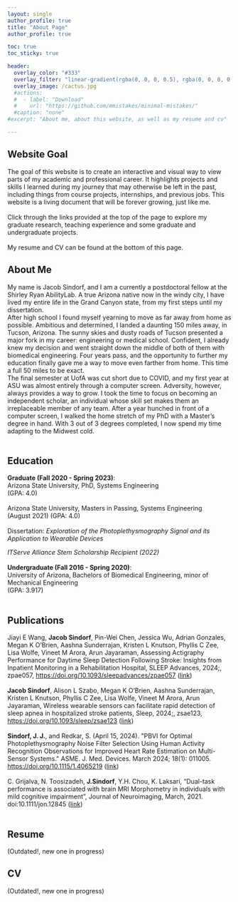 ```yaml
---
layout: single
author_profile: true
title: "About Page"
author_profile: true

toc: true
toc_sticky: true

header:
  overlay_color: "#333"
  overlay_filter: "linear-gradient(rgba(0, 0, 0, 0.5), rgba(0, 0, 0, 0.5))"
  overlay_image: /cactus.jpg
  #actions:
  #  - label: "Download"
  #    url: "https://github.com/mmistakes/minimal-mistakes/"
  #caption: "none"
#excerpt: "About me, about this website, as well as my resume and cv"

---
```

## Website Goal
The goal of this website is to create an interactive and visual way to view parts of my academic and professional career. It highlights projects and skills I learned during my journey that may otherwise be left in the past, including things from course projects, internships, and previous jobs. This website is a living document that will be forever growing, just like me. <br><br>
Click through the links provided at the top of the page to explore my graduate research, teaching experience and some graduate and undergraduate projects. 
<br><br>
My resume and CV can be found at the bottom of this page. 

## About Me
My name is Jacob Sindorf, and I am a currently a postdoctoral fellow at the Shirley Ryan AbilityLab. A true Arizona native now in the windy city, I have lived my entire life in the Grand Canyon state, from my first steps until my dissertation.<br>
After high school I found myself yearning to move as far away from home as possible. Ambitious and determined, I landed a daunting 150 miles away, in Tucson, Arizona. The sunny skies and dusty roads of Tucson presented a major fork in my career: engineering or medical school. Confident, I already knew my decision and went straight down the middle of both of them with biomedical engineering. Four years pass, and the opportunity to further my education finally gave me a way to move even farther from home. This time a full 50 miles to be exact. <br>
The final semester at UofA was cut short due to COVID, and my first year at ASU was almost entirely through a computer screen. Adversity, however, always provides a way to grow. I took the time to focus on becoming an independent scholar, an individual whose skill set makes them an irreplaceable member of any team. After a year hunched in front of a computer screen, I walked the home stretch of my PhD with a Master’s degree in hand. With 3 out of 3 degrees completed, I now spend my time adapting to the Midwest cold. <br> <br>




## Education
**Graduate (Fall 2020 - Spring 2023)**: <br>
 Arizona State University, PhD, Systems Engineering  <br>(GPA: 4.0) <br><br>
 Arizona State University, Masters in Passing, Systems Engineering <br>(August 2021) (GPA: 4.0) <br><br>
 Dissertation: *Exploration of the Photoplethysmography Signal and its Application to Wearable Devices* <br>

*ITServe Alliance Stem Scholarship Recipient (2022)*<br><br>
**Undergraduate (Fall 2016 - Spring 2020)**: <br>
 University of Arizona, Bachelors of Biomedical Engineering, minor of Mechanical Engineering  <br>(GPA: 3.917)
<br><br>

## Publications
Jiayi E Wang, **Jacob Sindorf**, Pin-Wei Chen, Jessica Wu, Adrian Gonzales, Megan K O’Brien, Aashna Sunderrajan, Kristen L Knutson, Phyllis C Zee, Lisa Wolfe, Vineet M Arora, Arun Jayaraman, Assessing Actigraphy Performance for Daytime Sleep Detection Following Stroke: Insights from Inpatient Monitoring in a Rehabilitation Hospital, SLEEP Advances, 2024;, zpae057, https://doi.org/10.1093/sleepadvances/zpae057 ([link](https://academic.oup.com/sleepadvances/advance-article/doi/10.1093/sleepadvances/zpae057/7724927?utm_source=authortollfreelink&utm_campaign=sleepadvances&utm_medium=email&guestAccessKey=68964fc8-9d0a-4032-bafa-869885022a43))
<br><br>
**Jacob Sindorf**, Alison L Szabo, Megan K O’Brien, Aashna Sunderrajan, Kristen L Knutson, Phyllis C Zee, Lisa Wolfe, Vineet M Arora, Arun Jayaraman, Wireless wearable sensors can facilitate rapid detection of sleep apnea in hospitalized stroke patients, Sleep, 2024;, zsae123, https://doi.org/10.1093/sleep/zsae123 ([link](https://academic.oup.com/sleep/advance-article/doi/10.1093/sleep/zsae123/7685383?utm_source=authortollfreelink&utm_campaign=sleep&utm_medium=email&guestAccessKey=dae0e0b4-456f-499c-a7a3-670452f78aa9)) 
<br><br>
**Sindorf, J. J.**, and Redkar, S. (April 15, 2024). "PBVI for Optimal Photoplethysmography Noise Filter Selection Using Human Activity Recognition Observations for Improved Heart Rate Estimation on Multi-Sensor Systems." ASME. J. Med. Devices. March 2024; 18(1): 011005. https://doi.org/10.1115/1.4065219 ([link](https://asmedigitalcollection.asme.org/medicaldevices/article/18/1/011005/1199052/PBVI-for-Optimal-Photoplethysmography-Noise-Filter))
<br><br>
C. Grijalva, N. Toosizadeh, **J.Sindorf**, Y.H. Chou, K. Laksari, “Dual-task performance is associated with brain
MRI Morphometry in individuals with mild cognitive impairment”, Journal of Neuroimaging, March, 2021.
doi:10.1111/jon.12845 ([link](https://onlinelibrary.wiley.com/doi/full/10.1111/jon.12845))
<br><br>

## Resume
(Outdated!, new one in progress)


## CV
(Outdated!, new one in progress)

